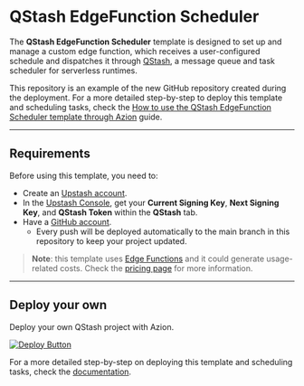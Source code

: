 # QStash EdgeFunction Scheduler

The **QStash EdgeFunction Scheduler** template is designed to set up and manage a custom edge function, which receives a user-configured schedule and dispatches it through [QStash](https://upstash.com/docs/qstash/overall/getstarted), a message queue and task scheduler for serverless runtimes.

This repository is an example of the new GitHub repository created during the deployment. For a more detailed step-by-step to deploy this template and scheduling tasks, check the [How to use the QStash EdgeFunction Scheduler template through Azion](https://www.azion.com/en/documentation/products/guides/qstash-edge-function-scheduler/) guide.

---

## Requirements

Before using this template, you need to:

- Create an [Upstash account](https://console.upstash.com/login).
- In the [Upstash Console](https://console.upstash.com/qstash), get your **Current Signing Key**, **Next Signing Key**, and **QStash Token** within the **QStash** tab.
- Have a [GitHub account](https://github.com/signup).
  - Every push will be deployed automatically to the main branch in this repository to keep your project updated.

> **Note**: this template uses [Edge Functions](https://www.azion.com/en/documentation/products/build/edge-application/edge-functions/) and it could generate usage-related costs. Check the [pricing page](https://www.azion.com/en/pricing/) for more information.

---

## Deploy your own

Deploy your own QStash project with Azion.

[![Deploy Button](/static/button.png)](https://console.azion.com/create/upstash/qstash-edgefunction-scheduler "Deploy with Azion")

For a more detailed step-by-step on deploying this template and scheduling tasks, check the [documentation](https://www.azion.com/en/documentation/products/guides/qstash-edge-function-scheduler/).